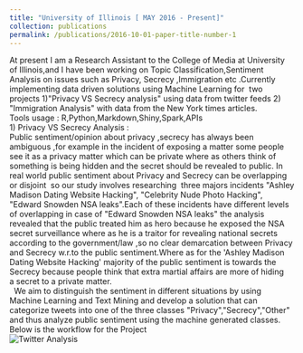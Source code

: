 ```yaml
---
title: "University of Illinois [ MAY 2016 - Present]"
collection: publications
permalink: /publications/2016-10-01-paper-title-number-1
---
```

At present I am a Research Assistant to the College of Media at University of Illinois,and I have been working on Topic Classification,Sentiment Analysis on issues such as Privacy, Secrecy ,Immigration etc .Currently implementing data driven solutions using Machine Learning for  two projects 1)"Privacy VS Secrecy analysis" using data from twitter feeds 2) "Immigration Analysis" with data from the New York times articles. <br/>
Tools usage : R,Python,Markdown,Shiny,Spark,APIs <br/>
​1) Privacy VS Secrecy Analysis :<br/>
 Public sentiment/opinion about privacy ,secrecy has always been ambiguous ,for example in the incident of exposing a matter some people see it as a privacy matter which can be private where as others think of something is being hidden and the secret should be revealed to public. In real world public sentiment about Privacy and Secrecy can be overlapping or disjoint  so our study involves researching  three majors incidents "Ashley Madison Dating Website Hacking", "Celebrity Nude Photo Hacking", "Edward Snowden NSA leaks".Each of these incidents have different levels of overlapping in case of "Edward Snowden NSA leaks" the analysis revealed that the public treated him as hero because he exposed the NSA secret surveillance where as he is a traitor for revealing national secrets according to the government/law ,so no clear demarcation between Privacy and Secrecy w.r.to the public sentiment.Where as for the 'Ashley Madison Dating Website Hacking' majority of the public sentiment is towards the Secrecy because people think that extra martial affairs are more of hiding a secret to a private matter. <br/> 
We aim to distinguish the sentiment in different situations by using Machine Learning and Text Mining and develop a solution that can categorize tweets into one of the three classes "Privacy","Secrecy","Other" and thus analyze public sentiment using the machine generated classes. <br/>
​Below is the workflow for the Project <br/>
![Twitter Analysis](https://github.com/bandjay/bandjay.github.io/tree/master/images/Twitter.png)